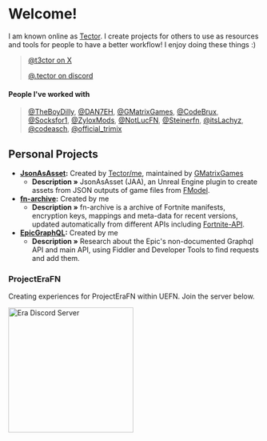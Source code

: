 # Welcome!

I am known online as [Tector](https://x.com/t3ctor). I create projects for others to use as resources and tools for people to have a better workflow! I enjoy doing these things :)

> [@t3ctor on X](https://x.com/t3ctor)
> 
> [@.tector on discord](https://x.com/t3ctor)

#### People I've worked with
> [@TheBoyDilly](https://x.com/TheBoyDilly), [@DAN7EH](https://x.com/DAN7EH), [@GMatrixGames](https://x.com/GMatrixGames), [@CodeBrux](https://x.com/CodeBrux), [@Socksfor1](https://x.com/Socksfor1), [@ZyloxMods](https://x.com/ZyloxMods), [@NotLucFN](https://x.com/NotLucFN), [@Steinerfn](https://x.com/Steinerfn), [@itsLachyz](https://x.com/itsLachyz), [@codeasch](https://x.com/codeasch), [@official_trimix](https://x.com/official_trimix)

## Personal Projects
* **[JsonAsAsset](https://github.com/GMatrixGames/JsonAsAsset):** Created by [Tector/me](https://github.com/Tectors), maintained by [GMatrixGames](https://github.com/GMatrixGames)
  * **Description »** JsonAsAsset (JAA), an Unreal Engine plugin to create assets from JSON outputs of game files from [FModel](https://github.com/4sval/FModel).
* **[fn-archive](https://github.com/Tectors/fn-archive):** Created by me
  * **Description »** fn-archive is a archive of Fortnite manifests, encryption keys, mappings and meta-data for recent versions, updated automatically from different APIs including [Fortnite-API](https://fortnite-api.com).
* **[EpicGraphQL](https://github.com/Tectors/EpicGraphQL):** Created by me
  * **Description »** Research about the Epic's non-documented Graphql API and main API, using Fiddler and Developer Tools to find requests and add them.

### ProjectEraFN
Creating experiences for ProjectEraFN within UEFN. Join the server below.

<p align="">
    <a href="http://discord.gg/erafn">
        <img src="https://discordapp.com/api/guilds/802558747695120414/widget.png?style=banner4" width="250px;" alt="Era Discord Server"/>
    </a>
</p>
